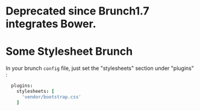 # Deprecated since Brunch1.7 integrates Bower.


Some Stylesheet Brunch
======================


In your brunch `config` file, just set the "stylesheets" section under "plugins" :

```coffee
  plugins:
    stylesheets: [
      'vendor/bootstrap.css'
    ]
```
